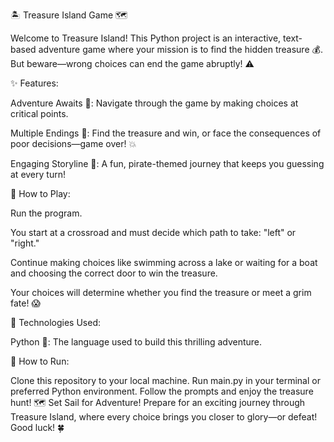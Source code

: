 🏝️ Treasure Island Game 🗺️

Welcome to Treasure Island! This Python project is an interactive, text-based adventure game where your mission is to find the hidden treasure 💰. But beware—wrong choices can end the game abruptly! ⚠️

✨ Features:

Adventure Awaits 🌟: Navigate through the game by making choices at critical points.

Multiple Endings 🔀: Find the treasure and win, or face the consequences of poor decisions—game over! 💥

Engaging Storyline 📜: A fun, pirate-themed journey that keeps you guessing at every turn!

🚀 How to Play:

Run the program.

You start at a crossroad and must decide which path to take: "left" or "right."

Continue making choices like swimming across a lake or waiting for a boat and choosing the correct door to win the treasure.

Your choices will determine whether you find the treasure or meet a grim fate! 😱

🔧 Technologies Used:

Python 🐍: The language used to build this thrilling adventure.

📜 How to Run:

Clone this repository to your local machine.
Run main.py in your terminal or preferred Python environment.
Follow the prompts and enjoy the treasure hunt!
🗺️ Set Sail for Adventure!
Prepare for an exciting journey through Treasure Island, where every choice brings you closer to glory—or defeat! Good luck! 🍀

